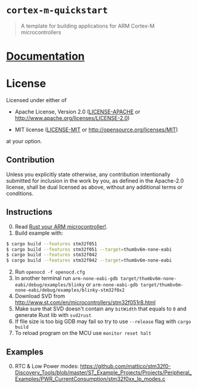 # `cortex-m-quickstart`

> A template for building applications for ARM Cortex-M microcontrollers

# [Documentation](https://docs.rs/cortex-m-quickstart)

# License

Licensed under either of

- Apache License, Version 2.0 ([LICENSE-APACHE](LICENSE-APACHE) or
  http://www.apache.org/licenses/LICENSE-2.0)

- MIT license ([LICENSE-MIT](LICENSE-MIT) or http://opensource.org/licenses/MIT)

at your option.

## Contribution

Unless you explicitly state otherwise, any contribution intentionally submitted
for inclusion in the work by you, as defined in the Apache-2.0 license, shall be
dual licensed as above, without any additional terms or conditions.


## Instructions

0. Read [Rust your ARM microcontroller!](http://blog.japaric.io/quickstart/).
1. Build example with:
```bash
$ cargo build --features stm32f051
$ cargo build --features stm32f051 --target=thumbv6m-none-eabi
$ cargo build --features stm32f042
$ cargo build --features stm32f042 --target=thumbv6m-none-eabi
```
2. Run `openocd -f openocd.cfg`
3. In another terminal run `arm-none-eabi-gdb target/thumbv6m-none-eabi/debug/examples/blinky` or `arm-none-eabi-gdb target/thumbv6m-none-eabi/debug/examples/blinky-stm32f0x2`
4. Download SVD from http://www.st.com/en/microcontrollers/stm32f051r8.html
5. Make sure that SVD doesn't contain any `bitWidth` that equals to `0` and generate
Rust lib with `svd2rust`
6. If file size is too big GDB may fail so try to use `--release` flag with `cargo build`
7. To reload program on the MCU use `monitor reset halt`


## Examples

0. RTC & Low Power modes: https://github.com/mattico/stm32f0-Discovery_Tools/blob/master/ST_Example_Projects/Projects/Peripheral_Examples/PWR_CurrentConsumption/stm32f0xx_lp_modes.c
